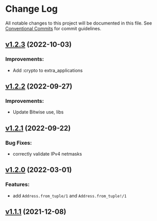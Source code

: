 # Change Log

All notable changes to this project will be documented in this file.
See [Conventional Commits](Https://conventionalcommits.org) for commit guidelines.

<!-- changelog -->

## [v1.2.3](https://gitlab.com/***PROJECT_PATH***/compare/v1.2.2...v1.2.3) (2022-10-03)




### Improvements:

* Add :crypto to extra_applications

## [v1.2.2](https://gitlab.com/***PROJECT_PATH***/compare/v1.2.1...v1.2.2) (2022-09-27)




### Improvements:

* Update Bitwise use, libs

## [v1.2.1](https://gitlab.com/***PROJECT_PATH***/compare/v1.2.0...v1.2.1) (2022-09-22)




### Bug Fixes:

* correctly validate IPv4 netmasks

## [v1.2.0](https://gitlab.com/***PROJECT_PATH***/compare/v1.1.1...v1.2.0) (2022-03-01)




### Features:

* add `Address.from_tuple/1` and `Address.from_tuple!/1`

## [v1.1.1](https://gitlab.com/***PROJECT_PATH***/compare/v1.1.1...v1.1.1) (2021-12-08)



